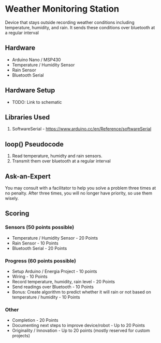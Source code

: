 # Weather Monitoring Station
Device that stays outside recording weather conditions including temperature, humidity, and rain. It sends these conditions over bluetooth at a regular interval

## Hardware
- Arduino Nano / MSP430
- Temperature / Humidity Sensor
- Rain Sensor
- Bluetooth Serial

## Hardware Setup
- TODO: Link to schematic

## Libraries Used
1. SoftwareSerial - https://www.arduino.cc/en/Reference/softwareSerial

## loop() Pseudocode
1. Read temperature, humidty and rain sensors.
2. Transmit them over bluetooth at a regular interval

## Ask-an-Expert
You may consult with a facilitator to help you solve a problem three times at no penalty. After three times, you will no longer have priority, so use them wisely.

## Scoring
### Sensors (50 points possible)
- Temperature / Humidity Sensor - 20 Points
- Rain Sensor - 10 Points
- Bluetooth Serial - 20 Points

### Progress (60 points possible)
- Setup Arduino / Energia Project - 10 points
- Wiring - 10 Points
- Record temperature, humidity, rain level - 20 Points
- Send readings over Bluetooth - 10 Points
- Bonus: Create algorithm to predict whether it will rain or not based on temperature / humidity - 10 Points

### Other
- Completion - 20 Points
- Documenting next steps to improve device/robot - Up to 20 Points
- Originality / Innovation - Up to 20 points (mostly reserved for custom projects)
